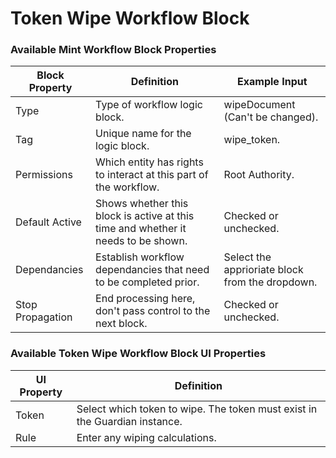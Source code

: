 # Token Wipe Workflow Block

### Available Mint Workflow Block Properties

| Block Property   | Definition                                                                        | Example Input                                   |
| ---------------- | --------------------------------------------------------------------------------- | ----------------------------------------------- |
| Type             | Type of workflow logic block.                                                     | wipeDocument (Can't be changed).                |
| Tag              | Unique name for the logic block.                                                  | wipe\_token.                                    |
| Permissions      | Which entity has rights to interact at this part of the workflow.                 | Root Authority.                                 |
| Default Active   | Shows whether this block is active at this time and whether it needs to be shown. | Checked or unchecked.                           |
| Dependancies     | Establish workflow dependancies that need to be completed prior.                  | Select the apprioriate block from the dropdown. |
| Stop Propagation | End processing here, don't pass control to the next block.                        | Checked or unchecked.                           |

### Available Token Wipe Workflow Block UI Properties

| UI Property | Definition                                                                 |
| ----------- | -------------------------------------------------------------------------- |
| Token       | Select which token to wipe. The token must exist in the Guardian instance. |
| Rule        | Enter any wiping calculations.                                             |
